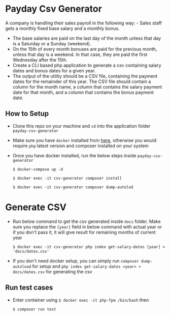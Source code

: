 # Payday Csv Generator

A company is handling their sales payroll in the following way: - Sales staff gets a monthly fixed base salary and a monthly bonus. 
- The base salaries are paid on the last day of the month unless that day is a  Saturday or a Sunday (weekend). 
- On the 15th of every month bonuses are paid for the previous month, unless that day is a weekend. In that case, they are paid the first Wednesday after the 15th. 
- Create a CLI based php application to generate a csv containing salary dates and bonus dates for a given year.
- The output of the utility should be a CSV file, containing the payment dates for the remainder of this year. The CSV file should contain a column for the month name, a column that contains the salary payment date for that month, and a column that contains the bonus payment date. 


## How to Setup
- Clone this repo on your machine and `cd` into the application folder `payday-csv-generator`
- Make sure you have `docker` installed from [here](https://docs.docker.com/desktop/install/windows-install/), otherwise you would require `php` latest version and composer installed on your system
- Once you have docker installed, run the below steps inside `payday-csv-generator`

    `$ docker-compose up -d`

    `$ docker exec -it csv-generator composer install`

    `$ docker exec -it csv-generator composer dump-autolod`

# Generate CSV
- Run below command to get the csv generated inside `docs` folder. Make sure you replace the `[year]` field in below command with actual year or if you don't pass it, it will give result for remaining months of current year

    `$ docker exec -it csv-generator php index get-salary-dates [year] > 'docs/dates.csv'`
    
- If you don't need docker setup, you can simply run `composer dump-autoload` for setup and `php index get-salary-dates <year> > docs/dates.csv` for generating the csv

## Run test cases

- Enter container using `$ docker exec -it php-fpm /bin/bash` then

    `$ composer run test`
